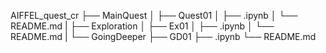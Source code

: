 AIFFEL_quest_cr
├── MainQuest
│   ├── Quest01
│       ├── .ipynb
│       └── README.md
|
├── Exploration
│   ├── Ex01
│       ├── .ipynb
│       └── README.md
|
└── GoingDeeper
    ├── GD01
        ├── .ipynb
        └── README.md
  
